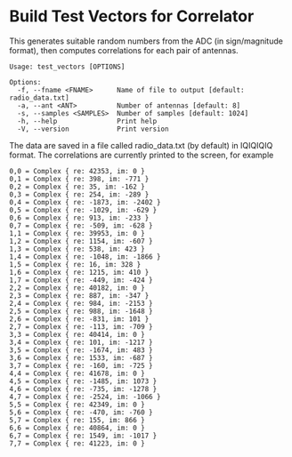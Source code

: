# Build Test Vectors for Correlator

This generates suitable random numbers from the ADC (in sign/magnitude format), then computes correlations for each pair of antennas. 

```
Usage: test_vectors [OPTIONS]

Options:
  -f, --fname <FNAME>      Name of file to output [default: radio_data.txt]
  -a, --ant <ANT>          Number of antennas [default: 8]
  -s, --samples <SAMPLES>  Number of samples [default: 1024]
  -h, --help               Print help
  -V, --version            Print version
```

The data are saved in a file called radio_data.txt (by default) in IQIQIQIQ format. The correlations are currently printed to the screen, for example

```
0,0 = Complex { re: 42353, im: 0 }
0,1 = Complex { re: 398, im: -771 }
0,2 = Complex { re: 35, im: -162 }
0,3 = Complex { re: 254, im: -289 }
0,4 = Complex { re: -1873, im: -2402 }
0,5 = Complex { re: -1029, im: -629 }
0,6 = Complex { re: 913, im: -233 }
0,7 = Complex { re: -509, im: -628 }
1,1 = Complex { re: 39953, im: 0 }
1,2 = Complex { re: 1154, im: -607 }
1,3 = Complex { re: 538, im: 423 }
1,4 = Complex { re: -1048, im: -1866 }
1,5 = Complex { re: 16, im: 328 }
1,6 = Complex { re: 1215, im: 410 }
1,7 = Complex { re: -449, im: -424 }
2,2 = Complex { re: 40182, im: 0 }
2,3 = Complex { re: 887, im: -347 }
2,4 = Complex { re: 984, im: -2153 }
2,5 = Complex { re: 988, im: -1648 }
2,6 = Complex { re: -831, im: 101 }
2,7 = Complex { re: -113, im: -709 }
3,3 = Complex { re: 40414, im: 0 }
3,4 = Complex { re: 101, im: -1217 }
3,5 = Complex { re: -1674, im: 483 }
3,6 = Complex { re: 1533, im: -687 }
3,7 = Complex { re: -160, im: -725 }
4,4 = Complex { re: 41678, im: 0 }
4,5 = Complex { re: -1485, im: 1073 }
4,6 = Complex { re: -735, im: -1278 }
4,7 = Complex { re: -2524, im: -1066 }
5,5 = Complex { re: 42349, im: 0 }
5,6 = Complex { re: -470, im: -760 }
5,7 = Complex { re: 155, im: 866 }
6,6 = Complex { re: 40864, im: 0 }
6,7 = Complex { re: 1549, im: -1017 }
7,7 = Complex { re: 41223, im: 0 }
```

